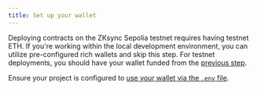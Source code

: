 ```yaml
---
title: Set up your wallet
---
```


Deploying contracts on the ZKsync Sepolia testnet requires having testnet ETH.
If you're working within the local development environment,
you can utilize pre-configured rich wallets and skip this step.
For testnet deployments, you should have your wallet funded from the [previous step](/build/quick-start#fund-your-wallet).

Ensure your project is configured to [use your wallet via the `.env` file](/build/quick-start#fund-your-wallet).
